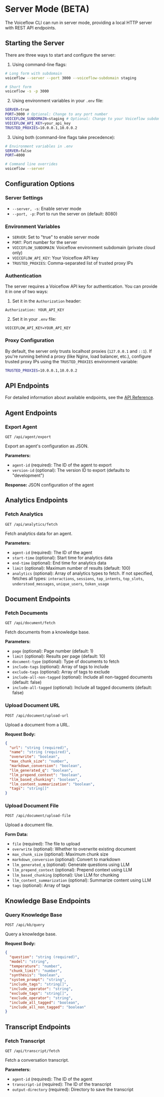 # Server Mode (BETA)

The Voiceflow CLI can run in server mode, providing a local HTTP server with REST API endpoints.

## Starting the Server

There are three ways to start and configure the server:

1. Using command-line flags:
```bash
# Long form with subdomain
voiceflow --server --port 3000 --voiceflow-subdomain staging

# Short form
voiceflow -s -p 3000
```

2. Using environment variables in your `.env` file:
```bash
SERVER=true
PORT=3000 # Optional: Change to any port number
VOICEFLOW_SUBDOMAIN=staging # Optional: Change to your Voiceflow subdomain (private cloud only)
VOICEFLOW_API_KEY=your_api_key
TRUSTED_PROXIES=10.0.0.1,10.0.0.2
```

3. Using both (command-line flags take precedence):
```bash
# Environment variables in .env
SERVER=false
PORT=4000

# Command line overrides
voiceflow --server
```

## Configuration Options

### Server Settings
- `--server, -s`: Enable server mode
- `--port, -p`: Port to run the server on (default: 8080)

### Environment Variables
- `SERVER`: Set to "true" to enable server mode
- `PORT`: Port number for the server
- `VOICEFLOW_SUBDOMAIN`: Voiceflow environment subdomain (private cloud only)
- `VOICEFLOW_API_KEY`: Your Voiceflow API key
- `TRUSTED_PROXIES`: Comma-separated list of trusted proxy IPs

### Authentication
The server requires a Voiceflow API key for authentication. You can provide it in one of two ways:

1. Set it in the `Authorization` header:
```
Authorization: YOUR_API_KEY
```

2. Set it in your `.env` file:
```
VOICEFLOW_API_KEY=YOUR_API_KEY
```

### Proxy Configuration
By default, the server only trusts localhost proxies (`127.0.0.1` and `::1`). If you're running behind a proxy (like Nginx, load balancer, etc.), configure trusted proxy IPs using the `TRUSTED_PROXIES` environment variable:

```bash
TRUSTED_PROXIES=10.0.0.1,10.0.0.2
```

## API Endpoints

For detailed information about available endpoints, see the [API Reference](../api/endpoints.md).

## Agent Endpoints

### Export Agent
`GET /api/agent/export`

Export an agent's configuration as JSON.

**Parameters:**

  - `agent-id` (required): The ID of the agent to export
  - `version-id` (optional): The version ID to export (defaults to "development")

**Response:** JSON configuration of the agent

## Analytics Endpoints

### Fetch Analytics
`GET /api/analytics/fetch`

Fetch analytics data for an agent.

**Parameters:**

- `agent-id` (required): The ID of the agent
- `start-time` (optional): Start time for analytics data
- `end-time` (optional): End time for analytics data
- `limit` (optional): Maximum number of results (default: 100)
- `analytics` (optional): Array of analytics types to fetch. If not specified, fetches all types:
    `interactions`, `sessions`, `top_intents`, `top_slots`, `understood_messages`, `unique_users`, `token_usage`

## Document Endpoints

### Fetch Documents
`GET /api/document/fetch`

Fetch documents from a knowledge base.

**Parameters:**

- `page` (optional): Page number (default: 1)
- `limit` (optional): Results per page (default: 10)
- `document-type` (optional): Type of documents to fetch
- `include-tags` (optional): Array of tags to include
- `exclude-tags` (optional): Array of tags to exclude
- `include-all-non-tagged` (optional): Include all non-tagged documents (default: false)
- `include-all-tagged` (optional): Include all tagged documents (default: false)

### Upload Document URL
`POST /api/document/upload-url`

Upload a document from a URL.

**Request Body:**
```json
{
  "url": "string (required)",
  "name": "string (required)",
  "overwrite": "boolean",
  "max_chunk_size": "number",
  "markdown_conversion": "boolean",
  "llm_generated_q": "boolean",
  "llm_prepend_context": "boolean",
  "llm_based_chunking": "boolean",
  "llm_content_summarization": "boolean",
  "tags": "string[]"
}
```

### Upload Document File
`POST /api/document/upload-file`

Upload a document file.

**Form Data:**

- `file` (required): The file to upload
- `overwrite` (optional): Whether to overwrite existing document
- `max_chunk_size` (optional): Maximum chunk size
- `markdown_conversion` (optional): Convert to markdown
- `llm_generated_q` (optional): Generate questions using LLM
- `llm_prepend_context` (optional): Prepend context using LLM
- `llm_based_chunking` (optional): Use LLM for chunking
- `llm_content_summarization` (optional): Summarize content using LLM
- `tags` (optional): Array of tags

## Knowledge Base Endpoints

### Query Knowledge Base
`POST /api/kb/query`

Query a knowledge base.

**Request Body:**
```json
{
  "question": "string (required)",
  "model": "string",
  "temperature": "number",
  "chunk_limit": "number",
  "synthesis": "boolean",
  "system_prompt": "string",
  "include_tags": "string[]",
  "include_operator": "string",
  "exclude_tags": "string[]",
  "exclude_operator": "string",
  "include_all_tagged": "boolean",
  "include_all_non_tagged": "boolean"
}
```

## Transcript Endpoints

### Fetch Transcript
`GET /api/transcript/fetch`

Fetch a conversation transcript.

**Parameters:**

- `agent-id` (required): The ID of the agent
- `transcript-id` (required): The ID of the transcript
- `output-directory` (required): Directory to save the transcript
